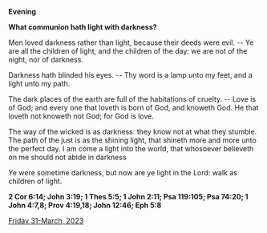 **Evening**

**What communion hath light with darkness?**
 
Men loved darkness rather than light, because their deeds were evil. -- Ye are all the children of light, and the children of the day: we are not of the night, nor of darkness.
 
Darkness hath blinded his eyes. -- Thy word is a lamp unto my feet, and a light unto my path.
 
The dark places of the earth are full of the habitations of cruelty. -- Love is of God; and every one that loveth is born of God, and knoweth God. He that loveth not knoweth not God; for God is love.
 
The way of the wicked is as darkness: they know not at what they stumble. The path of the just is as the shining light, that shineth more and more unto the perfect day. I am come a light into the world, that whosoever believeth on me should not abide in darkness
 
Ye were sometime darkness, but now are ye light in the Lord: walk as children of light.  

**2 Cor 6:14; John 3:19; 1 Thes 5:5; 1 John 2:11; Psa 119:105; Psa 74:20; 1 John 4:7,8; Prov 4:19,18; John 12:46; Eph 5:8**

[Friday 31-March, 2023](https://t.me/daily_light)

